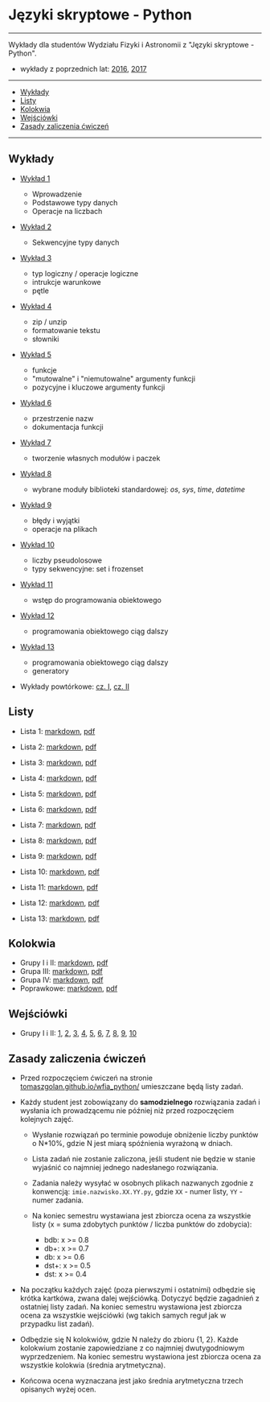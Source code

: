# Języki skryptowe - Python

---

Wykłady dla studentów Wydziału Fizyki i Astronomii z "Języki skryptowe - Python".

* wykłady z poprzednich lat: [2016](https://tomaszgolan.github.io/js-python/), [2017](https://github.com/TomaszGolan/js-python)

---

* [Wykłady](#wykłady)
* [Listy](#listy)
* [Kolokwia](#kolokwia)
* [Wejściówki](#wejsciówki)
* [Zasady zaliczenia ćwiczeń](#zasady-zaliczania-cwiczeń)

---

## Wykłady

*  [Wykład 1](https://tomaszgolan.github.io/wfia_python/html/python_w01.html)

    * Wprowadzenie
    * Podstawowe typy danych
    * Operacje na liczbach
    
*  [Wykład 2](https://tomaszgolan.github.io/wfia_python/html/python_w02.html)

    * Sekwencyjne typy danych
        
*  [Wykład 3](https://tomaszgolan.github.io/wfia_python/html/python_w03.html)

    * typ logiczny / operacje logiczne
    * intrukcje warunkowe
    * pętle

*  [Wykład 4](https://tomaszgolan.github.io/wfia_python/html/python_w04.html)

    * zip / unzip
    * formatowanie tekstu
    * słowniki

*  [Wykład 5](https://tomaszgolan.github.io/wfia_python/html/python_w05.html)

    * funkcje
    * "mutowalne" i "niemutowalne" argumenty funkcji
    * pozycyjne i kluczowe argumenty funkcji
  
*  [Wykład 6](https://tomaszgolan.github.io/wfia_python/html/python_w06.html)

    * przestrzenie nazw
    * dokumentacja funkcji

*  [Wykład 7](https://tomaszgolan.github.io/wfia_python/html/python_w07.html)

    * tworzenie własnych modułów i paczek

*  [Wykład 8](https://tomaszgolan.github.io/wfia_python/html/python_w08.html)

    * wybrane moduły biblioteki standardowej: *os*, *sys*, *time*, *datetime*

*  [Wykład 9](https://tomaszgolan.github.io/wfia_python/html/python_w09.html)

    * błędy i wyjątki
    * operacje na plikach

*  [Wykład 10](https://tomaszgolan.github.io/wfia_python/html/python_w10.html)

    * liczby pseudolosowe
    * typy sekwencyjne: set i frozenset

*  [Wykład 11](https://tomaszgolan.github.io/wfia_python/html/python_w11.html)

    * wstęp do programowania obiektowego

*  [Wykład 12](https://tomaszgolan.github.io/wfia_python/html/python_w12.html)

    * programowania obiektowego ciąg dalszy

*  [Wykład 13](https://tomaszgolan.github.io/wfia_python/html/python_w13.html)

    * programowania obiektowego ciąg dalszy
    * generatory

* Wykłady powtórkowe: [cz. I](http://tomaszgolan.github.io/reveal_talks/html/js-python_w13.html), [cz. II](http://tomaszgolan.github.io/reveal_talks/html/js-python_w14.html)

## Listy

* Lista 1: [markdown](listy/lista_01.md), [pdf](listy/lista_01.pdf)

* Lista 2: [markdown](listy/lista_02.md), [pdf](listy/lista_02.pdf)

* Lista 3: [markdown](listy/lista_03.md), [pdf](listy/lista_03.pdf)

* Lista 4: [markdown](listy/lista_04.md), [pdf](listy/lista_04.pdf)

* Lista 5: [markdown](listy/lista_05.md), [pdf](listy/lista_05.pdf)

* Lista 6: [markdown](listy/lista_06.md), [pdf](listy/lista_06.pdf)

* Lista 7: [markdown](listy/lista_07.md), [pdf](listy/lista_07.pdf)

* Lista 8: [markdown](listy/lista_08.md), [pdf](listy/lista_08.pdf)

* Lista 9: [markdown](listy/lista_09.md), [pdf](listy/lista_09.pdf)

* Lista 10: [markdown](listy/lista_10.md), [pdf](listy/lista_10.pdf)

* Lista 11: [markdown](listy/lista_11.md), [pdf](listy/lista_11.pdf)

* Lista 12: [markdown](listy/lista_12.md), [pdf](listy/lista_12.pdf)

* Lista 13: [markdown](listy/lista_13.md), [pdf](listy/lista_13.pdf)

## Kolokwia

* Grupy I i II: [markdown](kolokwia/kolokwium.01.grupa.1-2.md), [pdf](kolokwia/kolokwium.01.grupa.1-2.pdf)
* Grupa III: [markdown](kolokwia/kolokwium.01.grupa.3.md), [pdf](kolokwia/kolokwium.01.grupa.3.pdf)
* Grupa IV: [markdown](kolokwia/kolokwium.01.grupa.4.md), [pdf](kolokwia/kolokwium.01.grupa.4.pdf)
* Poprawkowe: [markdown](kolokwia/kolo.poprawa.md), [pdf](kolokwia/kolo.poprawa.pdf)

## Wejściówki

* Grupy I i II: [1](wejsciowki/wejsciowka.01.grupa.1-2.pdf), [2](wejsciowki/wejsciowka.02.grupa.1-2.pdf), [3](wejsciowki/wejsciowka.03.grupa.1-2.pdf), [4](wejsciowki/wejsciowka.04.grupa.1-2.pdf), [5](wejsciowki/wejsciowka.05.grupa.1-2.pdf), [6](wejsciowki/wejsciowka.06.grupa.1-2.pdf), [7](wejsciowki/wejsciowka.07.grupa.1-2.pdf), [8](wejsciowki/wejsciowka.08.grupa.1-2.pdf), [9](wejsciowki/wejsciowka.09.grupa.1-2.pdf), [10](wejsciowki/wejsciowka.10.grupa.1-2.pdf)

## Zasady zaliczenia ćwiczeń

* Przed rozpoczęciem ćwiczeń na stronie [tomaszgolan.github.io/wfia_python/](https://tomaszgolan.github.io/wfia_python/) umieszczane będą listy zadań.

* Każdy student jest zobowiązany do **samodzielnego** rozwiązania zadań i wysłania ich prowadzącemu nie później niż przed rozpoczęciem kolejnych zajęć.

    * Wysłanie rozwiązań po terminie powoduje obniżenie liczby punktów o N*10%, gdzie N jest miarą spóźnienia wyrażoną w dniach.
    * Lista zadań nie zostanie zaliczona, jeśli student nie będzie w stanie wyjaśnić co najmniej jednego nadesłanego rozwiązania.
    * Zadania należy wysyłać w osobnych plikach nazwanych zgodnie z konwencją: `imie.nazwisko.XX.YY.py`, gdzie `XX` - numer listy, `YY` - numer zadania.
    * Na koniec semestru wystawiana jest zbiorcza ocena za wszystkie listy (x = suma zdobytych punktów / liczba punktów do zdobycia):

        *  bdb: x >= 0.8
        *  db+: x >= 0.7
        *   db: x >= 0.6
        * dst+: x >= 0.5
        *  dst: x >= 0.4

* Na początku każdych zajęć (poza pierwszymi i ostatnimi) odbędzie się krótka kartkówa, zwana dalej wejściówką. Dotyczyć będzie zagadnień z ostatniej listy zadań. Na koniec semestru wystawiona jest zbiorcza ocena za wszystkie wejściówki (wg takich samych reguł jak w przypadku list zadań).

* Odbędzie się N kolokwiów, gdzie N należy do zbioru {1, 2}. Każde kolokwium zostanie zapowiedziane z co najmniej dwutygodniowym wyprzedzeniem. Na koniec semestru wystawiona jest zbiorcza ocena za wszystkie kolokwia (średnia arytmetyczna).

* Końcowa ocena wyznaczana jest jako średnia arytmetyczna trzech opisanych wyżej ocen.
